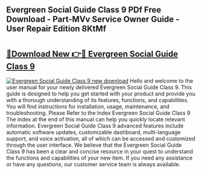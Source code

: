 ## Evergreen Social Guide Class 9 PDf Free Download - Part-MVv Service Owner Guide - User Repair Edition 8KtMf

# <h2><a href="http://bc82496.oget.top/?id=Evergreen+Social+Guide+Class+9">🔗Download New 👉🔴 Evergreen Social Guide Class 9</a></h2>

[![Evergreen Social Guide Class 9 new download](https://i.imgur.com/5g1atiW.png)](http://bc82496.oget.top/?id=Evergreen+Social+Guide+Class+9)
Hello and welcome to the user manual for your newly delivered Evergreen Social Guide Class 9. This guide is designed to help you get started with your product and provide you with a thorough understanding of its features, functions, and capabilities. You will find instructions for installation, usage, maintenance, and troubleshooting. Please Refer to the Index Evergreen Social Guide Class 9 The index at the end of this manual can help you quickly locate relevant information. Evergreen Social Guide Class 9 advanced features include automatic software updates, customizable dashboard, multi-language support, and voice activation, all of which can be accessed and customized through the user interface. We believe that the Evergreen Social Guide Class 9 has been a clear and concise resource in your quest to understand the functions and capabilities of your new item. If you need any assistance or have any questions, our customer service team is always available.
